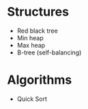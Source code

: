 # Structures
- Red black tree
- Min heap
- Max heap
- B-tree (self-balancing)

# Algorithms
- Quick Sort
